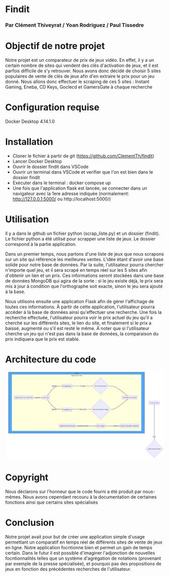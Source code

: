 # Findit
### Par Clément Thiveyrat / Yoan Rodriguez / Paul Tissedre

# Objectif de notre projet

Notre projet est un comparateur de prix de jeux vidéo. En effet, il y a un certain nombre de sites qui vendent des clés d'activation de jeux, et il est parfois difficile de s'y retrouver. Nous avons donc décidé de choisir 5 sites populaires de vente de clés de jeux afin d'en extraire le prix pour un jeu donné. Nous allons donc effectuer le scraping de ces 5 sites : Instant Gaming, Eneba, CD Keys, Goclecd et GamersGate à chaque recherche

# Configuration requise

Docker Desktop 4.14.1.0

# Installation

- Cloner le fichier à partir de git (https://github.com/ClementTh/findit)
- Lancer Docker Desktop
- Ouvrir le dossier findit dans VSCode
- Ouvrir un terminal dans VSCode et verifier que l'on est bien dans le dossier findit
- Exécuter dans le terminal : docker compose up
- Une fois que l'application flask est lancée, se connecter dans un navigateur avec la 1ere adresse indiquée (normalement: http://127.0.0.1:5000/ ou http://localhost:5000/)

# Utilisation

Il y a dans le github un fichier python (scrap_liste.py) et un dossier (findit). Le fichier python a été utilisé pour scrapper une liste de jeux. Le dossier correspond à la partie application.

Dans un premier temps, nous partons d'une liste de jeux que nous scrapons sur un site qui référence les meilleures ventes. L'idée étant d'avoir une base solide pour notre base de données. Par la suite, l'utilisateur pourra chercher n'importe quel jeu, et il sera scrapé en temps réel sur les 5 sites afin d'obtenir un lien et un prix. Ces informations seront stockées dans une base de données MongoDB qui agira de la sorte : si le jeu existe déjà, le prix sera mis à jour à condition que l'orthographe soit exacte, sinon le jeu sera ajouté à la base.

Nous utilisons ensuite une application Flask afin de gérer l'affichage de toutes ces informations. À partir de cette application, l'utilisateur pourra accéder à la base de données ainsi qu'effectuer une recherche. Une fois la recherche effectuée, l'utilisateur pourra voir le prix actuel du jeu qu'il a cherché sur les différents sites, le lien du site, et finalement si le prix a baissé, augmenté ou s'il est resté le même. À noter que si l'utilisateur cherche un jeu qui n'est pas dans la base de données, la comparaison du prix indiquera que le prix est stable.


# Architecture du code 

![image](https://github.com/ClementTh/findit/blob/8179de180a45a32f07099d46ae8cf9ed7f7e6a04/graph.PNG)

# Copyright

Nous déclarons sur l'honneur que le code fourni a été produit par nous-mêmes. Nous avons cependant recouru à la documentation de certaines fonctions ainsi que certains sites spécialisés

# Conclusion

Notre projet avait pour but de créer une application simple d'usage permettant un comparatif en temps réel de différents sites de vente de jeux en ligne. Notre application focntionne bien et permet un gain de temps certain. Dans le futur il est possible d'imaginer l'adjonction de nouvelles focntionnalités telles que un système d'agrégation de notations (provenant par exemple de la presse spécialisée), et pourquoi pas des propositions de jeux en fonction des précédentes recherches de l'utilisateur.
